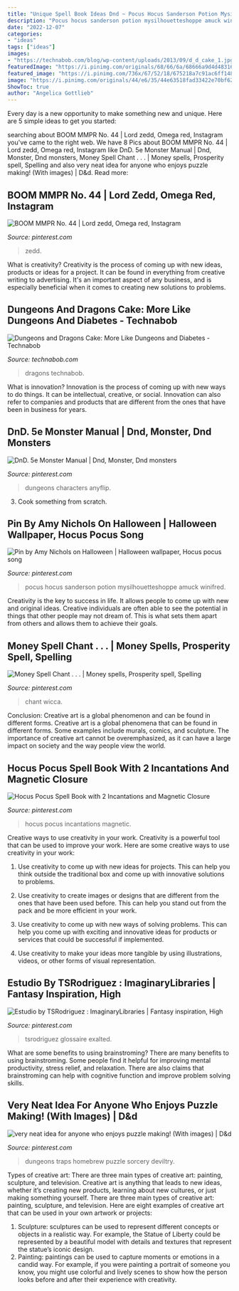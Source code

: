```yaml
---
title: "Unique Spell Book Ideas Dnd ~ Pocus Hocus Sanderson Potion Mysilhouetteshoppe Amuck Winifred"
description: "Pocus hocus sanderson potion mysilhouetteshoppe amuck winifred"
date: "2022-12-07"
categories:
- "ideas"
tags: ["ideas"]
images:
- "https://technabob.com/blog/wp-content/uploads/2013/09/d_d_cake_1.jpg"
featuredImage: "https://i.pinimg.com/originals/68/66/6a/68666a9d4d483162bc8b330eb024ad2d.jpg"
featured_image: "https://i.pinimg.com/736x/67/52/18/675218a7c91ac6ff148b74c5ca2c9609--fantasy-story-fantasy-art.jpg"
image: "https://i.pinimg.com/originals/44/e6/35/44e63518fad33422e70bf627a0c15ca0.jpg"
ShowToc: true
author: "Angelica Gottlieb"
---
```



Every day is a new opportunity to make something new and unique. Here are 5 simple ideas to get you started: 

	

		
searching about BOOM MMPR No. 44 | Lord zedd, Omega red, Instagram you've came to the right web. We have 8 Pics about BOOM MMPR No. 44 | Lord zedd, Omega red, Instagram like DnD. 5e Monster Manual | Dnd, Monster, Dnd monsters, Money Spell Chant . . . | Money spells, Prosperity spell, Spelling and also very neat idea for anyone who enjoys puzzle making! (With images) | D&amp;d. Read more:
		
    
## BOOM MMPR No. 44 | Lord Zedd, Omega Red, Instagram

<img loading=lazy src="https://i.pinimg.com/736x/ab/b9/17/abb917fa85bd0a799e9fffe16b6a7689.jpg" onerror="this.onerror=null;this.src='https://tse3.mm.bing.net/th?id=OIP.i1VS-9YWtAh8E-CKRhc4igHaLR&amp;pid=15.1';" alt="BOOM MMPR No. 44 | Lord zedd, Omega red, Instagram">

_Source: pinterest.com_

>zedd. 

	

What is creativity?
Creativity is the process of coming up with new ideas, products or ideas for a project. It can be found in everything from creative writing to advertising. It's an important aspect of any business, and is especially beneficial when it comes to creating new solutions to problems.

    
## Dungeons And Dragons Cake: More Like Dungeons And Diabetes - Technabob

<img loading=lazy src="https://technabob.com/blog/wp-content/uploads/2013/09/d_d_cake_1.jpg" onerror="this.onerror=null;this.src='https://tse2.mm.bing.net/th?id=OIP.3yv6wQ2pHkN9gU1x03L97wHaF5&amp;pid=15.1';" alt="Dungeons and Dragons Cake: More Like Dungeons and Diabetes - Technabob">

_Source: technabob.com_

>dragons technabob. 

	

What is innovation?
Innovation is the process of coming up with new ways to do things. It can be intellectual, creative, or social. Innovation can also refer to companies and products that are different from the ones that have been in business for years.

    
## DnD. 5e Monster Manual | Dnd, Monster, Dnd Monsters

<img loading=lazy src="https://i.pinimg.com/originals/5d/23/14/5d2314564cc9843f50e3eebc3dc7abf2.png" onerror="this.onerror=null;this.src='https://tse1.mm.bing.net/th?id=OIP.vlpTjTnOOHnEKrIPJVHNrgHaKE&amp;pid=15.1';" alt="DnD. 5e Monster Manual | Dnd, Monster, Dnd monsters">

_Source: pinterest.com_

>dungeons characters anyflip. 

	

3. Cook something from scratch.

    
## Pin By Amy Nichols On Halloween | Halloween Wallpaper, Hocus Pocus Song

<img loading=lazy src="https://i.pinimg.com/originals/af/de/b9/afdeb9bfe20cd8075cb9d14c2ecfcee8.jpg" onerror="this.onerror=null;this.src='https://tse2.mm.bing.net/th?id=OIP.-8X9oDvCblBiA2DGGjxqDwHaKM&amp;pid=15.1';" alt="Pin by Amy Nichols on Halloween | Halloween wallpaper, Hocus pocus song">

_Source: pinterest.com_

>pocus hocus sanderson potion mysilhouetteshoppe amuck winifred. 

	

Creativity is the key to success in life. It allows people to come up with new and original ideas. Creative individuals are often able to see the potential in things that other people may not dream of. This is what sets them apart from others and allows them to achieve their goals.

    
## Money Spell Chant . . . | Money Spells, Prosperity Spell, Spelling

<img loading=lazy src="https://i.pinimg.com/originals/68/66/6a/68666a9d4d483162bc8b330eb024ad2d.jpg" onerror="this.onerror=null;this.src='https://tse3.mm.bing.net/th?id=OIP.fnKUBlJucnaO_LEfl_vjBwHaFn&amp;pid=15.1';" alt="Money Spell Chant . . . | Money spells, Prosperity spell, Spelling">

_Source: pinterest.com_

>chant wicca. 

	

Conclusion: Creative art is a global phenomenon and can be found in different forms.
Creative art is a global phenomena that can be found in different forms. Some examples include murals, comics, and sculpture. The importance of creative art cannot be overemphasized, as it can have a large impact on society and the way people view the world.

    
## Hocus Pocus Spell Book With 2 Incantations And Magnetic Closure

<img loading=lazy src="https://i.pinimg.com/originals/44/e6/35/44e63518fad33422e70bf627a0c15ca0.jpg" onerror="this.onerror=null;this.src='https://tse3.mm.bing.net/th?id=OIP.Iq3nccfwgzUouRNbeQ-nTgHaNK&amp;pid=15.1';" alt="Hocus Pocus Spell Book with 2 Incantations and Magnetic Closure">

_Source: pinterest.com_

>hocus pocus incantations magnetic. 

	

Creative ways to use creativity in your work.
Creativity is a powerful tool that can be used to improve your work. Here are some creative ways to use creativity in your work:
1. Use creativity to come up with new ideas for projects. This can help you think outside the traditional box and come up with innovative solutions to problems.

2. Use creativity to create images or designs that are different from the ones that have been used before. This can help you stand out from the pack and be more efficient in your work.

3. Use creativity to come up with new ways of solving problems. This can help you come up with exciting and innovative ideas for products or services that could be successful if implemented.

4. Use creativity to make your ideas more tangible by using illustrations, videos, or other forms of visual representation.

    
## Estudio By TSRodriguez : ImaginaryLibraries | Fantasy Inspiration, High

<img loading=lazy src="https://i.pinimg.com/736x/67/52/18/675218a7c91ac6ff148b74c5ca2c9609--fantasy-story-fantasy-art.jpg" onerror="this.onerror=null;this.src='https://tse4.mm.bing.net/th?id=OIP.WblH1pPQhKETJK84Z0GrWwHaIO&amp;pid=15.1';" alt="Estudio by TSRodriguez : ImaginaryLibraries | Fantasy inspiration, High">

_Source: pinterest.com_

>tsrodriguez glossaire exalted. 

	

What are some benefits to using brainstroming?
There are many benefits to using brainstroming. Some people find it helpful for improving mental productivity, stress relief, and relaxation. There are also claims that brainstroming can help with cognitive function and improve problem solving skills.

    
## Very Neat Idea For Anyone Who Enjoys Puzzle Making! (With Images) | D&amp;d

<img loading=lazy src="https://i.pinimg.com/236x/49/54/d6/4954d6f07ad40f51ef0a9e76a11cba29.jpg?nii=t" onerror="this.onerror=null;this.src='https://tse3.mm.bing.net/th?id=OIP.lo8LmPFrwJG2esnRYzFbvgAAAA&amp;pid=15.1';" alt="very neat idea for anyone who enjoys puzzle making! (With images) | D&amp;d">

_Source: pinterest.com_

>dungeons traps homebrew puzzle sorcery deviltry. 

	

Types of creative art: There are three main types of creative art: painting, sculpture, and television.
Creative art is anything that leads to new ideas, whether it’s creating new products, learning about new cultures, or just making something yourself. There are three main types of creative art: painting, sculpture, and television. Here are eight examples of creative art that can be used in your own artwork or projects: 
1. Sculpture: sculptures can be used to represent different concepts or objects in a realistic way. For example, the Statue of Liberty could be represented by a beautiful model with details and textures that represent the statue’s iconic design. 
2. Painting: paintings can be used to capture moments or emotions in a candid way. For example, if you were painting a portrait of someone you know, you might use colorful and lively scenes to show how the person looks before and after their experience with creativity. 

